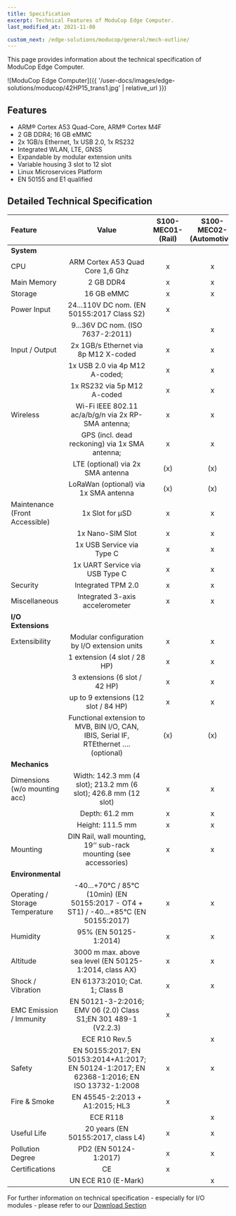 ```yaml
---
title: Specification
excerpt: Technical Features of ModuCop Edge Computer.
last_modified_at: 2021-11-08

custom_next: /edge-solutions/moducop/general/mech-outline/
---
```


This page provides information about the technical specification of ModuCop Edge Computer.

![ModuCop Edge Computer]({{ '/user-docs/images/edge-solutions/moducop/42HP15_trans1.jpg' | relative_url }})


## Features
* ARM® Cortex A53 Quad-Core, ARM® Cortex M4F
* 2 GB DDR4; 16 GB eMMC
* 2x 1GB/s Ethernet, 1x USB 2.0, 1x RS232
* Integrated WLAN, LTE, GNSS
* Expandable by modular extension units
* Variable housing 3 slot to 12 slot
* Linux Microservices Platform
* EN 50155 and E1 qualified


## Detailed Technical Specification

| Feature                         |                                            Value                                            | S100-MEC01- (Rail) | S100-MEC02- (Automotive) |
| :------------------------------ | :-----------------------------------------------------------------------------------------: | :----------------: | :----------------------: |
| **System**                      |                                                                                             |                    |                          |
| CPU                             |                              ARM Cortex A53 Quad Core 1,6 Ghz                               |         x          |            x             |
| Main Memory                     |                                          2 GB DDR4                                          |         x          |            x             |
| Storage                         |                                         16 GB eMMC                                          |         x          |            x             |
| Power Input                     |                         24...110V DC nom. (EN 50155:2017 Class S2)                          |         x          |                          |
|                                 |                              9...36V DC nom. (ISO 7637-2:2011)                              |                    |            x             |
| Input / Output                  |                            2x 1GB/s Ethernet via 8p M12 X-coded                             |         x          |            x             |
|                                 |                               1x USB 2.0 via 4p M12 A-coded;                                |         x          |            x             |
|                                 |                                 1x RS232 via 5p M12 A-coded                                 |         x          |            x             |
| Wireless                        |                     Wi-Fi IEEE 802.11 ac/a/b/g/n via 2x RP-SMA antenna;                     |         x          |            x             |
|                                 |                       GPS (incl. dead reckoning) via 1x SMA antenna;                        |         x          |            x             |
|                                 |                              LTE (optional) via 2x SMA antenna                              |        (x)         |           (x)            |
|                                 |                            LoRaWan (optional) via 1x SMA antenna                            |        (x)         |           (x)            |
| Maintenance (Front Accessible)  |                                       1x Slot for μSD                                       |         x          |            x             |
|                                 |                                      1x Nano-SIM Slot                                       |         x          |            x             |
|                                 |                                  1x USB Service via Type C                                  |         x          |            x             |
|                                 |                               1x UART Service via USB Type C                                |         x          |            x             |
| Security                        |                                     Integrated TPM 2.0                                      |         x          |            x             |
| Miscellaneous                   |                               Integrated 3-axis accelerometer                               |         x          |            x             |
| **I/O Extensions**              |                                                                                             |                    |                          |
| Extensibility                   |                        Modular configuration by I/O extension units                         |         x          |            x             |
|                                 |                                1 extension (4 slot / 28 HP)                                 |         x          |            x             |
|                                 |                                3 extensions (6 slot / 42 HP)                                |         x          |            x             |
|                                 |                            up to 9 extensions (12 slot / 84 HP)                             |         x          |            x             |
|                                 |    Functional extension to MVB, BIN I/O, CAN, IBIS, Serial IF, RTEthernet …. (optional)     |        (x)         |           (x)            |
| **Mechanics**                   |                                                                                             |                    |                          |
| Dimensions (w/o mounting acc)   |               Width: 142.3 mm (4 slot); 213.2 mm (6 slot); 426.8 mm (12 slot)               |         x          |            x             |
|                                 |                                       Depth: 61.2 mm                                        |         x          |            x             |
|                                 |                                      Height: 111.5 mm                                       |         x          |            x             |
| Mounting                        |              DIN Rail, wall mounting, 19‘‘ sub-rack mounting (see accessories)              |         x          |            x             |
| **Environmental**               |                                                                                             |                    |                          |
| Operating / Storage Temperature |      -40…+70°C / 85°C (10min) (EN 50155:2017 - OT4 + ST1) / -40…+85°C (EN 50155:2017)       |         x          |            x             |
| Humidity                        |                                    95% (EN 50125-1:2014)                                    |         x          |            x             |
| Altitude                        |                   3000 m max. above sea level (EN 50125-1:2014, class AX)                   |         x          |            x             |
| Shock / Vibration               |                               EN 61373:2010; Cat. 1; Class B                                |         x          |            x             |
| EMC Emission / Immunity         |               EN 50121-3-2:2016; EMV 06 (2.0) Class S1;EN 301 489-1 (V2.2.3)                |         x          |                          |
|                                 |                                        ECE R10 Rev.5                                        |                    |            x             |
| Safety                          | EN 50155:2017; EN 50153:2014+A1:2017; EN 50124-1:2017; EN 62368-1:2016; EN ISO 13732-1:2008 |         x          |            x             |
| Fire & Smoke                    |                               EN 45545-2:2013 + A1:2015; HL3                                |         x          |                          |
|                                 |                                          ECE R118                                           |                    |            x             |
| Useful Life                     |                             20 years (EN 50155:2017, class L4)                              |         x          |            x             |
| Pollution Degree                |                                    PD2 (EN 50124-1:2017)                                    |         x          |            x             |
| Certifications                  |                                             CE                                              |         x          |                          |
|                                 |                                     UN ECE R10 (E-Mark)                                     |                    |            x             |


For further information on technical specification - especially for I/O modules - please refer to our [Download Section](https://www.ci4rail.com/news/downloads)
